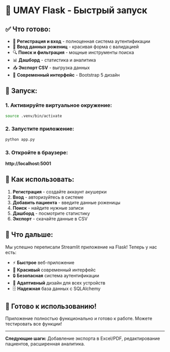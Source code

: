 # 🚀 UMAY Flask - Быстрый запуск

## ✅ Что готово:
- 🔐 **Регистрация и вход** - полноценная система аутентификации
- 📝 **Ввод данных рожениц** - красивая форма с валидацией
- 🔍 **Поиск и фильтрация** - мощные инструменты поиска
- 📊 **Дашборд** - статистика и аналитика
- 📤 **Экспорт CSV** - выгрузка данных
- 🎨 **Современный интерфейс** - Bootstrap 5 дизайн

## 🚀 Запуск:

### 1. Активируйте виртуальное окружение:
```bash
source .venv/bin/activate
```

### 2. Запустите приложение:
```bash
python app.py
```

### 3. Откройте в браузере:
**http://localhost:5001**

## 🎯 Как использовать:

1. **Регистрация** - создайте аккаунт акушерки
2. **Вход** - авторизуйтесь в системе
3. **Добавить пациента** - введите данные роженицы
4. **Поиск** - найдите нужные записи
5. **Дашборд** - посмотрите статистику
6. **Экспорт** - скачайте данные в CSV

## 🔄 Что дальше:

Мы успешно переписали Streamlit приложение на Flask! Теперь у нас есть:

- ⚡ **Быстрое** веб-приложение
- 🎨 **Красивый** современный интерфейс
- 🔒 **Безопасная** система аутентификации
- 📱 **Адаптивный** дизайн для всех устройств
- 🗄️ **Надежная** база данных с SQLAlchemy

## 🎉 Готово к использованию!

Приложение полностью функционально и готово к работе. Можете тестировать все функции!

---

**Следующие шаги:** Добавление экспорта в Excel/PDF, редактирование пациентов, расширенная аналитика. 